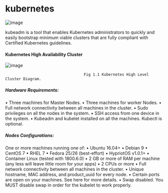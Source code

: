 # kubernetes

![image](https://user-images.githubusercontent.com/44415163/127106142-8e474a1b-5587-4d80-8ca3-aa28f567153d.png)

kubeadm is a tool that enables Kubernetes administrators to quickly and easily bootstrap minimum viable clusters that are fully compliant with Certified Kubernetes guidelines.

####                                          Kubernetes High Availability Cluster

  ![image](https://user-images.githubusercontent.com/44415163/127106197-6e2df155-6637-4726-ac42-aab948556f99.png)
  
  

                                       Fig 1.1 Kubernetes High Level Cluster Diagram.

##### Hardware Requirements:
•	Three machines for Master Nodes.
•	Three machines for worker Nodes.
•	Full network connectivity between all machines in the cluster.
•	Sudo privileges on all the nodes in the system.
•	SSH access from one device in the system.
•	Kubeadm and kubelet installed on all the machines. Kubectl is optional.

##### Nodes Configurations:
One or more machines running one of:
•	Ubuntu 16.04+
•	Debian 9
•	CentOS 7
•	RHEL 7
•	Fedora 25/26 (best-effort)
•	HypriotOS v1.0.1+
•	Container Linux (tested with 1800.6.0)
•	2 GB or more of RAM per machine (any less will leave little room for your apps)
•	2 CPUs or more
•	Full network connectivity between all machines in the cluster.
•	Unique hostname, MAC address, and product_uuid for every node. 
•	Certain ports are open on your machines. See here for more details.
•	Swap disabled. You MUST disable swap in order for the kubelet to work properly.
